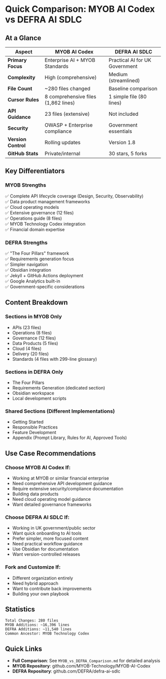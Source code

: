 # Quick Comparison: MYOB AI Codex vs DEFRA AI SDLC

## At a Glance

| Aspect | MYOB AI Codex | DEFRA AI SDLC |
|--------|---------------|---------------|
| **Primary Focus** | Enterprise AI + MYOB Standards | Practical AI for UK Government |
| **Complexity** | High (comprehensive) | Medium (streamlined) |
| **File Count** | ~280 files changed | Baseline comparison |
| **Cursor Rules** | 8 comprehensive files (1,862 lines) | 1 simple file (80 lines) |
| **API Guidance** | 23 files (extensive) | Not included |
| **Security** | OWASP + Enterprise compliance | Government essentials |
| **Version Control** | Rolling updates | Version 1.8 |
| **GitHub Stats** | Private/internal | 30 stars, 5 forks |

## Key Differentiators

### MYOB Strengths
✅ Complete API lifecycle coverage (Design, Security, Observability)  
✅ Data product management frameworks  
✅ Cloud operating models  
✅ Extensive governance (12 files)  
✅ Operations guide (8 files)  
✅ MYOB Technology Codex integration  
✅ Financial domain expertise  

### DEFRA Strengths
✅ "The Four Pillars" framework  
✅ Requirements generation focus  
✅ Simpler navigation  
✅ Obsidian integration  
✅ Jekyll + GitHub Actions deployment  
✅ Google Analytics built-in  
✅ Government-specific considerations  

## Content Breakdown

### Sections in MYOB Only
- APIs (23 files)
- Operations (8 files)
- Governance (12 files)
- Data Products (5 files)
- Cloud (4 files)
- Delivery (20 files)
- Standards (4 files with 299-line glossary)

### Sections in DEFRA Only
- The Four Pillars
- Requirements Generation (dedicated section)
- Obsidian workspace
- Local development scripts

### Shared Sections (Different Implementations)
- Getting Started
- Responsible Practices
- Feature Development
- Appendix (Prompt Library, Rules for AI, Approved Tools)

## Use Case Recommendations

### Choose MYOB AI Codex If:
- Working at MYOB or similar financial enterprise
- Need comprehensive API development guidance
- Require extensive security/compliance documentation
- Building data products
- Need cloud operating model guidance
- Want detailed governance frameworks

### Choose DEFRA AI SDLC If:
- Working in UK government/public sector
- Want quick onboarding to AI tools
- Prefer simpler, more focused content
- Need practical workflow guidance
- Use Obsidian for documentation
- Want version-controlled releases

### Fork and Customize If:
- Different organization entirely
- Need hybrid approach
- Want to contribute back improvements
- Building your own playbook

## Statistics

```
Total Changes: 280 files
MYOB Additions: ~16,396 lines
DEFRA Additions: ~11,540 lines
Common Ancestor: MYOB Technology Codex
```

## Quick Links

- **Full Comparison**: See `MYOB_vs_DEFRA_Comparison.md` for detailed analysis
- **MYOB Repository**: github.com/MYOB-Technology/MYOB-AI-Codex
- **DEFRA Repository**: github.com/DEFRA/defra-ai-sdlc
